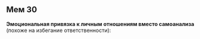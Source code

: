 ## Мем 30

**Эмоциональная привязка к личным отношениям вместо самоанализа** (похоже на избегание ответственности):